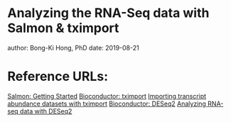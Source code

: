 Analyzing the RNA-Seq data with Salmon & tximport
=================================================
author: Bong-Ki Hong, PhD
date: 2019-08-21

# Reference URLs: 
[Salmon: Getting Started](https://combine-lab.github.io/salmon/getting_started/)
[Bioconductor: tximport](http://bioconductor.org/packages/release/bioc/html/tximport.html)
[Importing transcript abundance datasets with tximport](https://bioconductor.org/packages/devel/bioc/vignettes/tximport/inst/doc/tximport.html)
[Bioconductor: DESeq2](https://bioconductor.org/packages/release/bioc/html/DESeq2.html)
[Analyzing RNA-seq data with DESeq2](http://bioconductor.org/packages/devel/bioc/vignettes/DESeq2/inst/doc/DESeq2.html)
